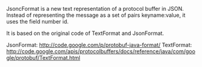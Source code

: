 
JsoncFormat is a new text representation of a protocol buffer in JSON.
Instead of representing the message as a set of pairs keyname:value, it
uses the field number id.

It is based on the original code of TextFormat and JsonFormat.

JsonFormat: http://code.google.com/p/protobuf-java-format/
TextFormat: http://code.google.com/apis/protocolbuffers/docs/reference/java/com/google/protobuf/TextFormat.html

